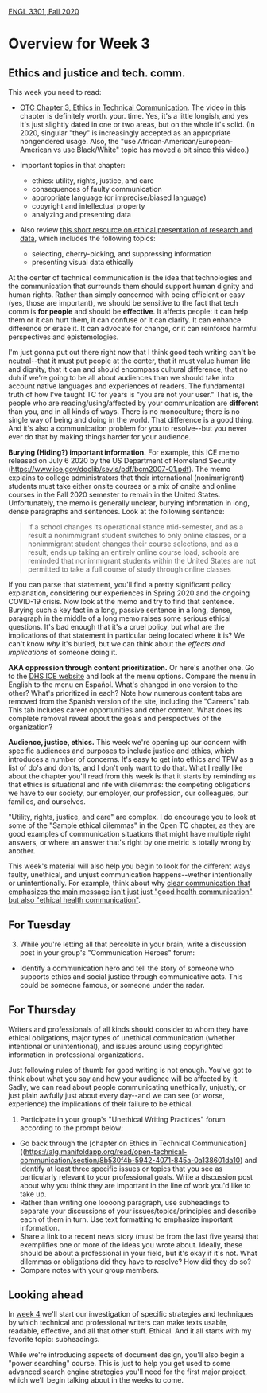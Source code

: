 [ENGL 3301, Fall 2020](../calendar.html)

# Overview for Week 3

## Ethics and justice and tech. comm.

This week you need to read:
-  [OTC Chapter 3, Ethics in Technical Communication](https://alg.manifoldapp.org/read/open-technical-communication/section/8b530f4b-5942-4071-845a-0a138601da10). The video in this chapter is definitely worth. your. time. Yes, it's a little longish, and yes it's just slightly dated in one or two areas, but on the whole it's solid. (In 2020, singular "they" is increasingly accepted as an appropriate nongendered usage. Also, the "use African-American/European-American vs use Black/White" topic has moved a bit since this video.)
  - Important topics in that chapter:
    - ethics: utility, rights, justice, and care
    - consequences of faulty communication
    - appropriate language (or imprecise/biased language)
    - copyright and intellectual property
    - analyzing and presenting data

- Also review [this short resource on ethical presentation of research and data](https://openoregon.pressbooks.pub/technicalwriting/chapter/9-3-typical-ethics-issues-in-technical-writing/), which includes the following topics:
  - selecting, cherry-picking, and suppressing information
  - presenting visual data ethically

At the center of technical communication is the idea that technologies and the communication that surrounds them should support human dignity and human rights. Rather than simply concerned with being efficient or easy (yes, those are important), we should be sensitive to the fact that tech comm is **for people** and should be **effective**. It affects people: it can help them or it can hurt them, it can confuse or it can clarify. It can enhance difference or erase it. It can advocate for change, or it can reinforce harmful perspectives and epistemologies.

I'm just gonna put out there right now that I think good tech writing can't be neutral--that it must put people at the center, that it must value human life and dignity, that it can and should encompass cultural difference, that no duh if we're going to be all about audiences than we should take into account native languages and experiences of readers. The fundamental truth of how I've taught TC for years is "you are not your user." That is, the people who are reading/using/affected by your communication are **different** than you, and in all kinds of ways. There is no monoculture; there is no single way of being and doing in the world. That difference is a good thing. And it's also a communication problem for you to resolve--but you never ever do that by making things harder for your audience.

**Burying (Hiding?) important information.** For example, this ICE memo released on July 6 2020 by the US Department of Homeland Security (https://www.ice.gov/doclib/sevis/pdf/bcm2007-01.pdf). The memo explains to college administrators that their international (nonimmigrant) students must take either onsite courses or a mix of onsite and online courses in the Fall 2020 semester to remain in the United States. Unfortunately, the memo is generally unclear, burying information in long, dense paragraphs and sentences. Look at the following sentence:
> If a school changes its operational stance mid-semester, and as a result a nonimmigrant student switches to only online classes, or a nonimmigrant student changes their course selections, and as a result, ends up taking an entirely online course load, schools are reminded that nonimmigrant students within the United States are not permitted to take a full course of study through online classes

If you can parse that statement, you'll find a pretty significant policy explanation, considering our experiences in Spring 2020 and the ongoing COVID-19 crisis. Now look at the memo and try to find that sentence. Burying such a key fact in a long, passive sentence in a long, dense, paragraph in the middle of a long memo raises some serious ethical questions. It's bad enough that it's a cruel policy, but what are the implications of that statement in particular being located where it is? We can't know _why_ it's buried, but we can think about the _effects and implications_ of someone doing it.

**AKA oppression through content prioritization.** Or here's another one. Go to the [DHS ICE website](https://www.ice.gov/) and look at the menu options. Compare the menu in English to the menu en Espa&ntilde;ol. What's changed in one version to the other? What's prioritized in each? Note how numerous content tabs are removed from the Spanish version of the site, including the "Careers" tab. This tab includes career opportunities and other content. What does its complete removal reveal about the goals and perspectives of the organization?


**Audience, justice, ethics.** This week we're opening up our concern with specific audiences and purposes to include justice and ethics, which introduces a number of concerns. It's easy to get into ethics and TPW as a list of do's and don'ts, and I don't only want to do that. What I really like about the chapter you'll read from this week is that it starts by reminding us that ethics is situational and rife with dilemmas: the competing obligations we have to our society, our employer, our profession, our colleagues, our families, and ourselves.

"Utility, rights, justice, and care" are complex. I do encourage you to look at some of the "Sample ethical dilemmas" in the Open TC chapter, as they are good examples of communication situations that might have multiple right answers, or where an answer that's right by one metric is totally wrong by another.

This week's material will also help you begin to look for the different ways faulty, unethical, and unjust communication happens--wether intentionally or unintentionally. For example, think about why [clear communication that emphasizes the main message isn't just just "good health communication" but also "ethical health communication"](https://medium.com/wehearthealthliteracy/reimagining-the-coronavirus-postcard-a42bc87d698f).


## For Tuesday

3. While you're letting all that percolate in your brain, write a discussion post in your group's "Communication Heroes" forum:
  - Identify a communication hero and tell the story of someone who supports ethics and social justice through communicative acts. This could be someone famous, or someone under the radar.

## For Thursday
Writers and professionals of all kinds should consider to whom they have ethical obligations, major types of unethical communication (whether intentional or unintentional), and issues around using copyrighted information in professional organizations.

Just following rules of thumb for good writing is not enough. You've got to think about what you say and how your audience will be affected by it. Sadly, we can read about people communicating unethically, unjustly, or just plain awfully just about every day--and we can see (or worse, experience) the implications of their failure to be ethical.

1. Participate in your group's "Unethical Writing Practices" forum according to the prompt below:

  - Go back through the [chapter on Ethics in Technical Communication]((https://alg.manifoldapp.org/read/open-technical-communication/section/8b530f4b-5942-4071-845a-0a138601da10) and identify at least three specific issues or topics that you see as particularly relevant to your professional goals. Write a discussion post about why you think they are important in the line of work you'd like to take up.
  - Rather than writing one loooong paragraph, use subheadings to separate your discussions of your issues/topics/principles and describe each of them in turn. Use text formatting to emphasize important information.
  - Share a link to a recent news story (must be from the last five years) that exemplifies one or more of the ideas you wrote about. Ideally, these should be about a professional in your field, but it's okay if it's not. What dilemmas or obligations did they have to resolve? How did they do so?
  - Compare notes with your group members.

## Looking ahead

In [week 4](week-04-notes) we'll start our investigation of specific strategies and techniques by which technical and professional writers can make texts usable, readable, effective, and all that other stuff. Ethical. And it all starts with my favorite topic: subheadings.

While we're introducing aspects of document design, you'll also begin a "power searching" course. This is just to help you get used to some advanced search engine strategies you'll need for the first major project, which we'll begin talking about in the weeks to come.
